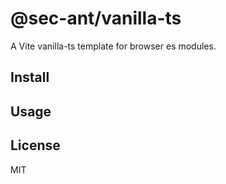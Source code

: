 # @sec-ant/vanilla-ts

A Vite vanilla-ts template for browser es modules.

## Install

## Usage

## License

MIT
